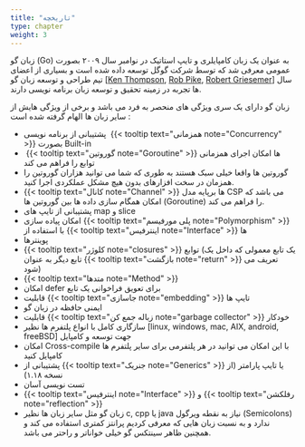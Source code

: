 ```yaml
---
title: "تاریخچه"
type: chapter
weight: 3
---
```


زبان گو (Go) به عنوان یک زبان کامپایلری و تایپ استاتیک در نوامبر سال ۲۰۰۹ بصورت عمومی معرفی شد که توسط شرکت گوگل توسعه داده شده است و بسیاری از اعضای تیم طراحی و توسعه زبان گو [[Ken Thompson](https://en.wikipedia.org/wiki/Ken_Thompson), [Rob Pike](https://en.wikipedia.org/wiki/Rob_Pike), [Robert Griesemer](https://en.wikipedia.org/wiki/Robert_Griesemer)] سال ها تجربه در زمینه تحقیق و توسعه زبان برنامه نویسی دارند.


زبان گو دارای یک سری ویژگی های منحصر به فرد می باشد و برخی از ویژگی هایش از سایر زبان ها الهام گرفته شده است :

-   پشتیبانی از برنامه نویسی  {{< tooltip text="همزمانی note="Concurrency" >}} بصورت Built-in 
-    {{< tooltip text="گوروتین note="Goroutine" >}} ها امکان اجرای همزمانی توابع را فراهم می کند
-   گوروتین ها واقعا خیلی سبک هستند به طوری که شما می توانید هزاران گوروتین را همزمان در سخت افزارهای بدون هیچ مشکل عملکردی اجرا کنید.
-   {{< tooltip text="کانال note="Channel" >}}  ها برپایه مدل CSP می باشد که امکان همگام سازی داده ها بین گوروتین ها (Goroutine) را فراهم می کند.
-   پشتیبانی از تایپ های map و slice
-   امکان پیاده سازی {{< tooltip text="پلی مورفیسم note="Polymorphism" >}} با استفاده از  {{< tooltip text="اینترفیس note="Interface" >}} ها
-   پوینترها
-    {{< tooltip text="کلوژر note="closures" >}} توابع (یک تابع معمولی که داخل یک تابع دیگر به عنوان  {{< tooltip text="بازگشت note="return" >}} تعریف می شود)
-   {{< tooltip text="متدها note="Method" >}}
-   امکان defer برای تعویق فراخوانی یک تابع
-   قابلیت  {{< tooltip text="جاسازی note="embedding" >}} تایپ ها
-   ایمنی حافظه در زبان گو
-   قابلیت  {{< tooltip text="زباله جمع کن note="garbage collector" >}} خودکار
-   سازگاری کامل با انواع پلتفرم ها نظیر [linux, windows, mac, AIX, android, freeBSD] جهت توسعه و کامپایل
-   امکان Cross-compile با این امکان می توانید در هر پلتفرمی برای سایر پلتفرم ها کامپایل کنید
-   پشتیبانی از  {{< tooltip text="جنریک note="Generics" >}} یا تایپ پارامتر (از نسخه ۱.۱۸)
-   تست نویسی آسان
-    {{< tooltip text="اینترفیس note="Interface" >}} و  {{< tooltip text="رفلکشن note="reflection" >}}
-   زبان گو مثل سایر زبان ها نظیر c, cpp یا java نیاز به نقطه ویرگول (Semicolons) ندارد و به نسبت زبان هایی که معرفی کردیم پرانتز کمتری استفاده می کند و همچنین ظاهر سینتکس گو خیلی خواناتر و راحتر می باشد.


